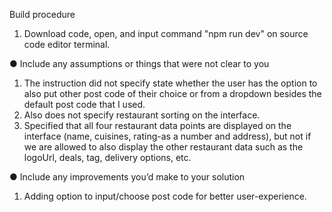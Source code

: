 Build procedure
1. Download code, open, and input command "npm run dev" on source code editor terminal.



● Include any assumptions or things that were not clear to you
1. The instruction did not specify state whether the user has the option to also put other post code of their choice or from a dropdown besides the default post code that I used.
2. Also does not specify restaurant sorting on the interface.
3. Specified that all four restaurant data points are displayed on the interface (name, cuisines, 
rating-as a number and address), but not if we are allowed to also display the other restaurant data such as the logoUrl, deals, tag, delivery options, etc.


● Include any improvements youʼd make to your solution
1. Adding option to input/choose post code for better user-experience.
